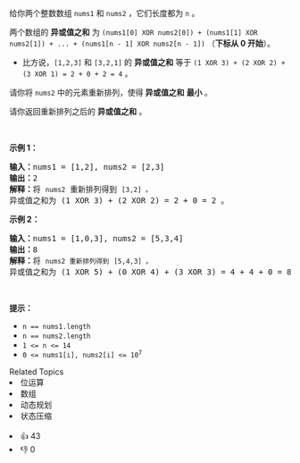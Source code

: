 <p>给你两个整数数组&nbsp;<code>nums1</code> 和&nbsp;<code>nums2</code>&nbsp;，它们长度都为&nbsp;<code>n</code>&nbsp;。</p>

<p>两个数组的 <strong>异或值之和</strong>&nbsp;为&nbsp;<code>(nums1[0] XOR nums2[0]) + (nums1[1] XOR nums2[1]) + ... + (nums1[n - 1] XOR nums2[n - 1])</code>&nbsp;（<strong>下标从 0 开始</strong>）。</p>

<ul> 
 <li>比方说，<code>[1,2,3]</code> 和&nbsp;<code>[3,2,1]</code>&nbsp;的 <strong>异或值之和</strong>&nbsp;等于&nbsp;<code>(1 XOR 3) + (2 XOR 2) + (3 XOR 1) = 2 + 0 + 2 = 4</code>&nbsp;。</li> 
</ul>

<p>请你将&nbsp;<code>nums2</code>&nbsp;中的元素重新排列，使得 <strong>异或值之和</strong>&nbsp;<strong>最小</strong>&nbsp;。</p>

<p>请你返回重新排列之后的 <strong>异或值之和</strong>&nbsp;。</p>

<p>&nbsp;</p>

<p><strong>示例 1：</strong></p>

<pre><b>输入：</b>nums1 = [1,2], nums2 = [2,3]
<b>输出：</b>2
<b>解释：</b>将 <span><code>nums2</code></span> 重新排列得到 <span><code>[3,2] 。</code></span>
异或值之和为 (1 XOR 3) + (2 XOR 2) = 2 + 0 = 2 。</pre>

<p><strong>示例 2：</strong></p>

<pre><b>输入：</b>nums1 = [1,0,3], nums2 = [5,3,4]
<b>输出：</b>8
<b>解释：</b>将 <span><code>nums2 重新排列得到</code></span> <span><code>[5,4,3] 。</code></span>
异或值之和为 (1 XOR 5) + (0 XOR 4) + (3 XOR 3) = 4 + 4 + 0 = 8 。
</pre>

<p>&nbsp;</p>

<p><strong>提示：</strong></p>

<ul> 
 <li><code>n == nums1.length</code></li> 
 <li><code>n == nums2.length</code></li> 
 <li><code>1 &lt;= n &lt;= 14</code></li> 
 <li><code>0 &lt;= nums1[i], nums2[i] &lt;= 10<sup>7</sup></code></li> 
</ul>

<div><div>Related Topics</div><div><li>位运算</li><li>数组</li><li>动态规划</li><li>状态压缩</li></div></div><br><div><li>👍 43</li><li>👎 0</li></div>